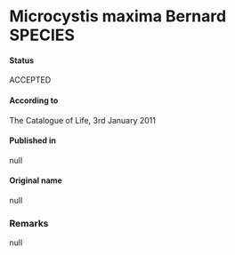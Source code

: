 # Microcystis maxima Bernard SPECIES

#### Status
ACCEPTED

#### According to
The Catalogue of Life, 3rd January 2011

#### Published in
null

#### Original name
null

### Remarks
null
